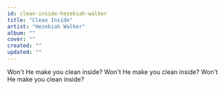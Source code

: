 ```yaml
---
id: clean-inside-hezekiah-walker
title: "Clean Inside"
artist: "Hezekiah Walker"
album: ""
cover: ""
created: ""
updated: ""
---
```


Won't He make you clean inside?
Won't He make you clean inside?
Won't He make you clean inside?